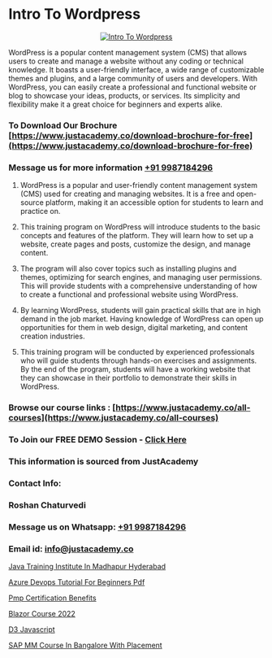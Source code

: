 # Intro To Wordpress

<p align="center">
  <a href="https://justacademy.co/course-detail/wordpress-training">
    <img src="https://justacademy.co/storage2/course_image/1677245494_course_image.webp" alt="Intro To Wordpress">
  </a>
</p>


WordPress is a popular content management system (CMS) that allows users to create and manage a website without any coding or technical knowledge. It boasts a user-friendly interface, a wide range of customizable themes and plugins, and a large community of users and developers. With WordPress, you can easily create a professional and functional website or blog to showcase your ideas, products, or services. Its simplicity and flexibility make it a great choice for beginners and experts alike.
### To Download Our Brochure [https://www.justacademy.co/download-brochure-for-free](https://www.justacademy.co/download-brochure-for-free)
### Message us for more information [+91 9987184296](https://api.whatsapp.com/send?phone=919987184296)
1) WordPress is a popular and user-friendly content management system (CMS) used for creating and managing websites. 
It is a free and open-source platform, making it an accessible option for students to learn and practice on.

2) This training program on WordPress will introduce students to the basic concepts and features of the platform. 
They will learn how to set up a website, create pages and posts, customize the design, and manage content.

3) The program will also cover topics such as installing plugins and themes, optimizing for search engines, and managing user permissions. 
This will provide students with a comprehensive understanding of how to create a functional and professional website using WordPress.

4) By learning WordPress, students will gain practical skills that are in high demand in the job market. 
Having knowledge of WordPress can open up opportunities for them in web design, digital marketing, and content creation industries.

5) This training program will be conducted by experienced professionals who will guide students through hands-on exercises and assignments. 
By the end of the program, students will have a working website that they can showcase in their portfolio to demonstrate their skills in WordPress.

### Browse our course links : [https://www.justacademy.co/all-courses](https://www.justacademy.co/all-courses) 
### To Join our FREE DEMO Session - [Click Here](https://www.justacademy.co/register-for-course-demo)


### This information is sourced from JustAcademy
### Contact Info:
### Roshan Chaturvedi
### Message us on Whatsapp: [+91 9987184296](https://api.whatsapp.com/send?phone=919987184296)
### Email id: [info@justacademy.co](mailto:info@justacademy.co)
                
[Java Training Institute In Madhapur Hyderabad](https://www.linkedin.com/pulse/java-training-institute-madhapur-hyderabad-justacademy-london-pbcff?trackingId=PGNp90oQLOdJYqPj%2FnFMCA%3D%3D&lipi=urn%3Ali%3Apage%3Ad_flagship3_company_admin%3B8bhEAS%2F%2FQ963blIb%2F6qnpA%3D%3D)

[Azure Devops Tutorial For Beginners Pdf](https://www.linkedin.com/pulse/azure-devops-tutorial-beginners-pdf-justacademy-iojse?trackingId=RAYTE29K05XDUAvTBY6vqg%3D%3D&lipi=urn%3Ali%3Apage%3Ad_flagship3_company_admin%3BDtPVLJNkTC2k0tm5uH%2FP7w%3D%3D)

[Pmp Certification Benefits](https://medium.com/@prempja40/pmp-certification-benefits-6af17514ff7c)

[Blazor Course 2022](https://medium.com/@AkashSingh2052/blazor-course-2022-ca6f22103e93)

[D3 Javascript](https://justacademyin.github.io/Articles/D3-Javascript)

[SAP MM Course In Bangalore With Placement](https://justacademyin.github.io/Articles/SAP-MM-Course-In-Bangalore-With-Placement)

